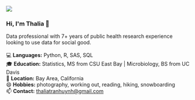 ![](https://media4.giphy.com/media/7TcdtHOCxo3meUvPgj/giphy.gif?cid=ecf05e47hv8hxlvsrzuo1mndpyazlvu7856xu3y3uot55un3&rid=giphy.gif&ct=g)

### Hi, I'm Thalia 👋
Data professional with 7+ years of public health research experience looking to use data for social good.
<br><br>
💻 <b>Languages:</b> Python, R, SAS, SQL <br>
🎓 <b>Education:</b> Statistics, MS from CSU East Bay | Microbiology, BS from UC Davis<br>
📍 <b>Location:</b> Bay Area, California<br>
😄 <b>Hobbies:</b> photography, working out, reading, hiking, snowboarding<br>
📫 <b>Contact:</b> thaliatranhuynh@gmail.com
